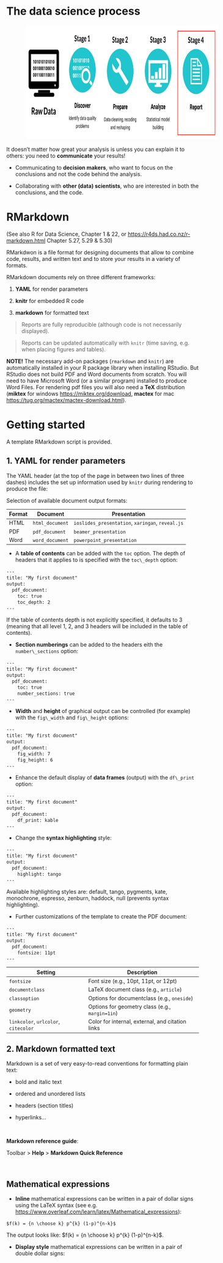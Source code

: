 # The data science process

<img src="./Ressources/DataScienceProcess_Reports.png" width="1225" height="300" style="margin: 0px 50px">

It doesn’t matter how great your analysis is unless you can explain it to others: you need to **communicate** your results!

* Communicating to **decision makers**, who want to focus on the conclusions and not the code behind the analysis.

* Collaborating with **other (data) scientists**, who are interested in both the conclusions, and the code.

# RMarkdown

(See also R for Data Science, Chapter 1 \& 22, or https://r4ds.had.co.nz/r-markdown.html Chapter 5.27, 5.29 \& 5.30)

RMarkdwon is a file format for designing documents that allow to combine code, results, and written text and to store your results in a variety of formats. 

RMarkdown documents rely on three different frameworks:

1. **YAML** for render parameters

2. **knitr** for embedded R code

3. **markdown** for formatted text

> Reports are fully reproducible (although code is not necessarily displayed).

> Reports can be updated automatically with `knitr` (time saving, e.g. when placing figures and tables).

**NOTE!** The necessary add-on packages (`rmarkdown` and `knitr`) are automatically installed in your R package library when installing RStudio. But RStudio does not build PDF and Word documents from scratch. You will need to have Microsoft Word (or a similar program) installed to produce Word Files. For rendering pdf files you will also need a **TeX** distribution (**miktex** for windows https://miktex.org/download, **mactex** for mac https://tug.org/mactex/mactex-download.html).

# Getting started

A template RMarkdown script is provided. 


## 1. YAML for render parameters

The YAML header (at the top of the page in between two lines of three dashes) includes the set up information used by `knitr` during rendering to produce the file:

Selection of available document output formats:

| Format | Document | Presentation |
|--------|----------------|--------------------------|
| HTML | `html_document` | `ioslides_presentation`, `xaringan`, `reveal.js` |
| PDF | `pdf_document` | `beamer_presentation` |
| Word | `word_document` | `powerpoint_presentation` |

* A **table of contents** can be added with the `toc` option. The depth of headers that it applies to is specified with the `toc\_depth` option:

~~~~
---
title: "My first document"
output:
  pdf_document:
    toc: true
    toc_depth: 2
---
~~~~

If the table of contents depth is not explicitly specified, it defaults to 3 (meaning that all level 1, 2, and 3 headers will be included in the table of contents).

* **Section numberings** can be added to the headers eith the `number\_sections` option:

~~~~
---
title: "My first document"
output:
  pdf_document:
    toc: true
    number_sections: true
---
~~~~

* **Width** and **height** of graphical output can be controlled (for example) with the `fig\_width` and `fig\_height` options:

~~~~
---
title: "My first document"
output:
  pdf_document:
    fig_width: 7
    fig_height: 6
---
~~~~

* Enhance the default display of **data frames** (output) with the `df\_print` option:

~~~~
---
title: "My first document"
output:
  pdf_document:
    df_print: kable
---
~~~~

* Change the **syntax highlighting** style:

~~~~
---
title: "My first document"
output:
  pdf_document:
    highlight: tango
---
~~~~

Available highlighting styles are: default, tango, pygments, kate, monochrone, espresso, zenburn, haddock, null (prevents syntax highlighting).

* Further customizations of the template to create the PDF document:

~~~~
---
title: "My first document"
output: 
  pdf_document:
    fontsize: 11pt
---
~~~~

| Setting | Description |
|---------------------------------|--------------------------------------------------|
| `fontsize` | Font size (e.g., 10pt, 11pt, or 12pt) |
| `documentclass` | LaTeX document class (e.g., `article`) |
| `classoption` | Options for documentclass (e.g., `oneside`) |
| `geometry` | Options for geometry class (e.g., `margin=1in`) |
| `linkcolor`, `urlcolor`,  `citecolor` | Color for internal, external, and citation links |


## 2. Markdown formatted text

Markdown is a set of very easy-to-read conventions for formatting plain text:

* bold and italic text

* ordered and unordered lists

* headers (section titles)

* hyperlinks...

<br>

**Markdown reference guide**: 

Toolbar > **Help** > **Markdown Quick Reference** 

<br>

## Mathematical expressions

* **Inline** mathematical expressions can be written in a pair of dollar signs using the LaTeX syntax (see e.g. https://www.overleaf.com/learn/latex/Mathematical_expressions):

~~~~~
$f(k) = {n \choose k} p^{k} (1-p)^{n-k}$
~~~~~

The output looks like: $f(k) = {n \choose k} p^{k} (1-p)^{n-k}$.


* **Display style** mathematical expressions can be written in a pair of double dollar signs:
